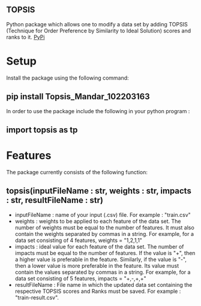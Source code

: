 ## TOPSIS

Python package which allows one to modify a data set by adding TOPSIS (Technique for Order Preference by Similarity to Ideal Solution) scores and ranks to it.
[PyPi](https://pypi.org/project/Topsis-Mandar-102203163/)

# Setup 
Install the package using the following command: 
## pip install Topsis_Mandar_102203163

In order to use the package include the following in your python program : 
## import topsis as tp

# Features 
The package currently consists of the following function: 
## topsis(inputFileName : str, weights : str, impacts : str, resultFileName : str) 

- inputFileName : name of your input (.csv) file. For example : "train.csv"
- weights : weights to be applied to each feature of the data set. The number of weights must be equal to the number of features. It must also contain the weights separated by commas in a string. For example, for a data set consisting of 4 features, weights = "1,2,1,1"
- impacts : ideal value for each feature of the data set. The number of impacts must be equal to the number of features. If the value is "+", then a higher value is preferable in the feature. Similarly, if the value is "-", then a lower value is more preferable in the feature. Its value must contain the values separated by commas in a string. For example, for a data set consisting of 5 features, impacts = "+,-,+,+"
- resultFileName : File name in which the updated data set containing the respective TOPSIS scores and Ranks must be saved. For example : "train-result.csv". 








